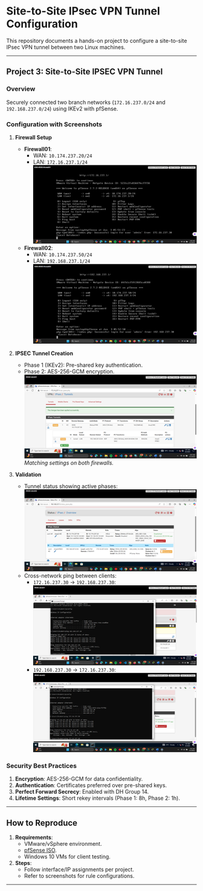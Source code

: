 # Site-to-Site IPsec VPN Tunnel Configuration

This repository documents a hands-on project to configure a site-to-site IPsec VPN tunnel between two Linux machines.

---

## **Project 3: Site-to-Site IPSEC VPN Tunnel**
### **Overview**
Securely connected two branch networks (`172.16.237.0/24` and `192.168.237.0/24`) using IKEv2 with pfSense.

### **Configuration with Screenshots**
1. **Firewall Setup**  
   - **Firewall01**:  
     - WAN: `10.174.237.20/24`  
     - LAN: `172.16.237.1/24`  
     ![Firewall01 Config](screenshots/firewall01-config.png)  
   - **Firewall02**:  
     - WAN: `10.174.237.50/24`  
     - LAN: `192.168.237.1/24`  
     ![Firewall02 Config](screenshots/firewall02-config.png)  

2. **IPSEC Tunnel Creation**  
   - Phase 1 (IKEv2): Pre-shared key authentication.  
   - Phase 2: AES-256-GCM encryption.  
   ![Tunnel Configuration](screenshots/ipsec-tunnel-config.png)  
   *Matching settings on both firewalls.*

3. **Validation**  
   - Tunnel status showing active phases:  
   ![Tunnel Status](screenshots/ipsec-status.png)  
   - Cross-network ping between clients:  
     - `172.16.237.30` → `192.168.237.30`:  
     ![Ping from Desk01](screenshots/ping-desk01-desk02.png)  
     - `192.168.237.30` → `172.16.237.30`:  
     ![Ping from Desk02](screenshots/ping-desk02-desk01.png)  

### **Security Best Practices**
1. **Encryption**: AES-256-GCM for data confidentiality.  
2. **Authentication**: Certificates preferred over pre-shared keys.  
3. **Perfect Forward Secrecy**: Enabled with DH Group 14.  
4. **Lifetime Settings**: Short rekey intervals (Phase 1: 8h, Phase 2: 1h).  

---

## **How to Reproduce**
1. **Requirements**:  
   - VMware/vSphere environment.  
   - [pfSense ISO](https://www.pfsense.org/download/).  
   - Windows 10 VMs for client testing.  
2. **Steps**:  
   - Follow interface/IP assignments per project.  
   - Refer to screenshots for rule configurations.  

---